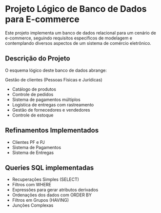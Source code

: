 # Projeto Lógico de Banco de Dados para E-commerce
Este projeto implementa um banco de dados relacional para um cenário de e-commerce, seguindo requisitos específicos de modelagem e contemplando diversos aspectos de um sistema de comércio eletrônico.

## Descrição do Projeto
O esquema lógico deste banco de dados abrange:

Gestão de clientes (Pessoas Físicas e Jurídicas)
- Catálogo de produtos
- Controle de pedidos
- Sistema de pagamentos múltiplos
- Logística de entregas com rastreamento
- Gestão de fornecedores e vendedores
- Controle de estoque

## Refinamentos Implementados
- Clientes PF e PJ
- Sistema de Pagamentos
- Sistema de Entregas

## Queries SQL implementadas
- Recuperações Simples (SELECT)
- Filtros com WHERE
- Expressões para gerar atributos derivados
- Ordenações dos dados com ORDER BY
- Filtros em Grupos (HAVING)
- Junções Complexas
